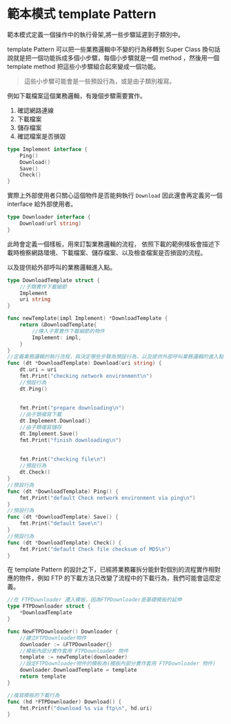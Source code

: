 # 範本模式 template Pattern

範本模式定義一個操作中的執行骨架,將一些步驟延遲到子類別中。


template Pattern 可以把一些業務邏輯中不變的行為移轉到 Super Class 換句話說就是把一個功能拆成多個小步驟，每個小步驟就是一個 method ，然後用一個 template method 把這些小步驟組合起來變成一個功能。
> 這些小步驟可能會是一些預設行為，或是由子類別複寫。


例如下載檔案這個業務邏輯，有幾個步驟需要實作。
1. 確認網路連線
2. 下載檔案
3. 儲存檔案
4. 確認檔案是否損毀

```go
type Implement interface {
	Ping()
	Download()
	Save()
	Check()
}
```

實際上外部使用者只關心這個物件是否能夠執行 `Download` 因此還會再定義另一個 interface 給外部使用者。 

```go
type Downloader interface {
	Download(url string)
}
```
此時會定義一個樣板，用來訂製業務邏輯的流程，
依照下載的範例樣板會描述下載時檢察網路環境、下載檔案、儲存檔案、以及檢查檔案是否損毀的流程。

以及提供給外部呼叫的業務邏輯進入點。

```go
type DownloadTemplate struct {
	//子類實作下載細節
	Implement
	uri string
}

func newTemplate(impl Implement) *DownloadTemplate {
	return &DownloadTemplate{
		//傳入子累實作下載細節的物件
		Implement: impl,
	}
}
//定義業務邏輯的執行流程，與決定哪些步驟為預設行為，以及提供外部呼叫業務邏輯的進入點
func (dt *DownloadTemplate) Download(uri string) {
	dt.uri = uri
	fmt.Print("checking network environment\n")
    //預設行為
	dt.Ping()
	
	
	fmt.Print("prepare downloading\n")
	//由子類複寫下載
	dt.Implement.Download()
    //由子類複寫儲存
	dt.Implement.Save()
	fmt.Print("finish downloading\n")
	
	
	fmt.Print("checking file\n")
    //預設行為
	dt.Check()
}
//預設行為
func (dt *DownloadTemplate) Ping() {
    fmt.Print("default Check network environment via ping\n")
}
//預設行為
func (dt *DownloadTemplate) Save() {
    fmt.Print("default Save\n")
}
//預設行為
func (dt *DownloadTemplate) Check() {
    fmt.Print("default Check file checksum of MD5\n")
}

```


在 template Pattern 的設計之下，已經將業務羅拆分能針對個別的流程實作相對應的物件，例如 FTP 的下載方法只改變了流程中的下載行為，我們可能會這麼定義。

```go
//在 FTPDownloader 遷入模板，因為FTPDownloader是基礎模板的延伸
type FTPDownloader struct {
	*DownloadTemplate
}

func NewFTPDownloader() Downloader {
	//建立FTPDownloader物件
	downloader := &FTPDownloader{}
	//模板內部分實作套用 FTPDownloader 物件
	template := newTemplate(downloader)
	//設定FTPDownloader物件的模板為(模板內部分實作套用 FTPDownloader 物件)
	downloader.DownloadTemplate = template
	return template
}

//複寫模板的下載行為
func (hd *FTPDownloader) Download() {
	fmt.Printf("download %s via ftp\n", hd.uri)
}
```